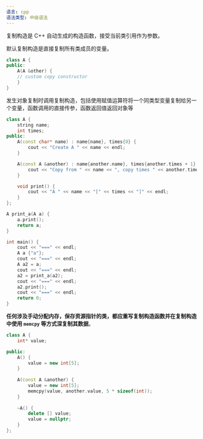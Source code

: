 ```yaml
---
语言: cpp
语法类型: 中级语法
---
```

复制构造是 C++ 自动生成的构造函数，接受当前类引用作为参数。

默认复制构造是直接复制所有类成员的变量。

```cpp
class A {
public:
    A(A &other) {
    // custom copy constructor
    }
}
```

发生对象复制时调用复制构造，包括使用赋值运算符将一个同类型变量复制给另一个变量，函数调用的直接传参，函数返回值返回对象等

```cpp
class A {
    string name;
    int times;
public:
    A(const char* name) : name{name}, times{0} {
        cout << "Create A " << name << endl;
    }

    A(const A &another) : name{another.name}, times{another.times + 1} {
        cout << "Copy from " << name << ", copy times " << another.times << " -> " << times << endl;
    }

    void print() {
        cout << "A " << name << "[" << times << "]" << endl;
    }
};

A print_a(A a) {
    a.print();
    return a;
}

int main() {
    cout << "===" << endl;
    A a {"a"};
    cout << "===" << endl;
    A a2 = a;
    cout << "===" << endl;
    a2 = print_a(a2);
    cout << "===" << endl;
    a2.print();
    cout << "===" << endl;
    return 0;
}
```

**任何涉及手动分配内存，保存资源指针的类，都应重写复制构造函数并在复制构造中使用 `memcpy` 等方式深复制其数据**。

```cpp
class A {
    int* value;

public:
    A() {
        value = new int[5];
    }
  
    A(const A &another) {
        value = new int[5];
        memcpy(value, another.value, 5 * sizeof(int));
    }
  
    ~A() {
        delete [] value;
        value = nullptr;
    }
};
```
